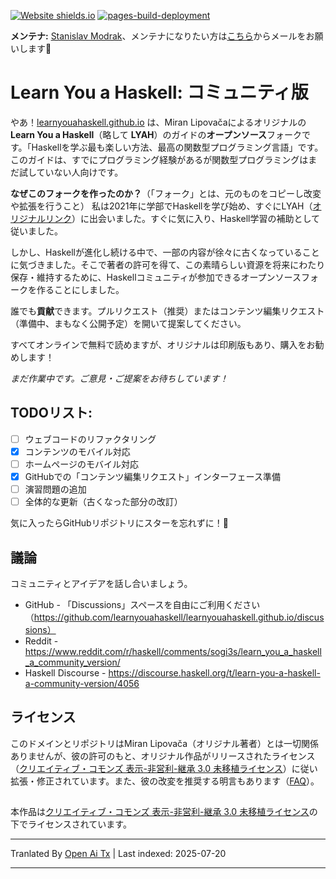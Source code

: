 [![Website shields.io](https://img.shields.io/website-up-down-green-red/http/shields.io.svg)](https://learnyouahaskell.github.io/)
[![pages-build-deployment](https://github.com/learnyouahaskell/learnyouahaskell.github.io/actions/workflows/pages/pages-build-deployment/badge.svg?branch=main)](https://github.com/learnyouahaskell/learnyouahaskell.github.io/actions/workflows/pages/pages-build-deployment)

**メンテナ:** [Stanislav Modrak](https://github.com/smith558)、メンテナになりたい方は[こちら](https://stanislav.gq/)からメールをお願いします🙂

# Learn You a Haskell: コミュニティ版

やあ！[learnyouahaskell.github.io](https://learnyouahaskell.github.io/) は、Miran Lipovačaによるオリジナルの **Learn You a Haskell**（略して **LYAH**）のガイドの**オープンソース**フォークです。「Haskellを学ぶ最も楽しい方法、最高の関数型プログラミング言語」です。このガイドは、すでにプログラミング経験があるが関数型プログラミングはまだ試していない人向けです。

**なぜこのフォークを作ったのか？**（「フォーク」とは、元のものをコピーし改変や拡張を行うこと）
私は2021年に学部でHaskellを学び始め、すぐにLYAH（[オリジナルリンク](http://learnyouahaskell.com/)）に出会いました。すぐに気に入り、Haskell学習の補助として従いました。

しかし、Haskellが進化し続ける中で、一部の内容が徐々に古くなっていることに気づきました。そこで著者の許可を得て、この素晴らしい資源を将来にわたり保存・維持するために、Haskellコミュニティが参加できるオープンソースフォークを作ることにしました。

誰でも**貢献**できます。プルリクエスト（推奨）またはコンテンツ編集リクエスト（準備中、まもなく公開予定）を開いて提案してください。

すべてオンラインで無料で読めますが、オリジナルは印刷版もあり、購入をお勧めします！

*まだ作業中です。ご意見・ご提案をお待ちしています！*

## TODOリスト:
- [ ] ウェブコードのリファクタリング
- [x] コンテンツのモバイル対応
- [ ] ホームページのモバイル対応
- [x] GitHubでの「コンテンツ編集リクエスト」インターフェース準備
- [ ] 演習問題の追加
- [ ] 全体的な更新（古くなった部分の改訂）

気に入ったらGitHubリポジトリにスターを忘れずに！🙂

## 議論
コミュニティとアイデアを話し合いましょう。

* GitHub - 「Discussions」スペースを自由にご利用ください（https://github.com/learnyouahaskell/learnyouahaskell.github.io/discussions）
* Reddit - https://www.reddit.com/r/haskell/comments/sogi3s/learn_you_a_haskell_a_community_version/
* Haskell Discourse - https://discourse.haskell.org/t/learn-you-a-haskell-a-community-version/4056

## ライセンス
このドメインとリポジトリはMiran Lipovača（オリジナル著者）とは一切関係ありませんが、彼の許可のもと、オリジナル作品がリリースされたライセンス（[クリエイティブ・コモンズ 表示-非営利-継承 3.0 未移植ライセンス](http://creativecommons.org/licenses/by-nc-sa/3.0/)）に従い拡張・修正されています。また、彼の改変を推奨する明言もあります（[FAQ](http://learnyouahaskell.com/faq)）。

##
本作品は[クリエイティブ・コモンズ 表示-非営利-継承 3.0 未移植ライセンス](http://creativecommons.org/licenses/by-nc-sa/3.0/)の下でライセンスされています。


---

Tranlated By [Open Ai Tx](https://github.com/OpenAiTx/OpenAiTx) | Last indexed: 2025-07-20

---